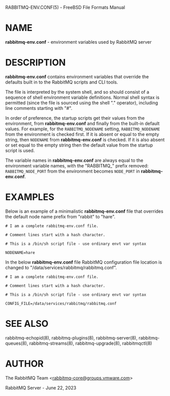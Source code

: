 RABBITMQ-ENV.CONF(5) - FreeBSD File Formats Manual

# NAME

**rabbitmq-env.conf** - environment variables used by RabbitMQ server

# DESCRIPTION

**rabbitmq-env.conf**
contains environment variables that override the defaults built in to the
RabbitMQ scripts and CLI tools.

The file is interpreted by the system shell, and so should consist of a
sequence of shell environment variable definitions.
Normal shell syntax is permitted (since the file is sourced using the
shell "." operator), including line comments starting with "#".

In order of preference, the startup scripts get their values from the
environment, from
**rabbitmq-env.conf**
and finally from the built-in default values.
For example, for the
`RABBITMQ_NODENAME`
setting,
`RABBITMQ_NODENAME`
from the environment is checked first.
If it is absent or equal to the empty string, then
`NODENAME`
from
**rabbitmq-env.conf**
is checked.
If it is also absent or set equal to the empty string then the default
value from the startup script is used.

The variable names in
**rabbitmq-env.conf**
are always equal to the environment variable names, with the
"RABBITMQ\_"
prefix removed:
`RABBITMQ_NODE_PORT`
from the environment becomes
`NODE_PORT`
in
**rabbitmq-env.conf**.

# EXAMPLES

Below is an example of a minimalistic
**rabbitmq-env.conf**
file that overrides the default node name prefix from "rabbit" to
"hare".

	# I am a complete rabbitmq-env.conf file.

	# Comment lines start with a hash character.

	# This is a /bin/sh script file - use ordinary envt var syntax

	NODENAME=hare

In the below
**rabbitmq-env.conf**
file RabbitMQ configuration file location is changed to "/data/services/rabbitmq/rabbitmq.conf".

	# I am a complete rabbitmq-env.conf file.

	# Comment lines start with a hash character.

	# This is a /bin/sh script file - use ordinary envt var syntax

	CONFIG_FILE=/data/services/rabbitmq/rabbitmq.conf

# SEE ALSO

rabbitmq-echopid(8),
rabbitmq-plugins(8),
rabbitmq-server(8),
rabbitmq-queues(8),
rabbitmq-streams(8),
rabbitmq-upgrade(8),
rabbitmqctl(8)

# AUTHOR

The RabbitMQ Team &lt;[rabbitmq-core@groups.vmware.com](mailto:rabbitmq-core@groups.vmware.com)&gt;

RabbitMQ Server - June 22, 2023
